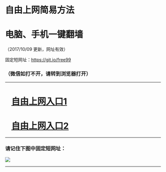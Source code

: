 ﻿# 自由上网简易方法

# 电脑、手机一键翻墙

（2017/10/09 更新，网址有效）

固定短网址：https://git.io/free99

### （微信如打不开，请转到浏览器打开）


***





# &nbsp;&nbsp; <a href="http://ft714016056.fwq-tz-1001.info/fwqtz01.html?t=100900115057 " target="_blank">自由上网入口1</a>
# &nbsp;&nbsp; <a href="http://ft2960612432.fwq-tz-1002.info/fwqtz02.html?t=100900116948 " target="_blank">自由上网入口2</a>
***

### 请记住下图中固定短网址：

<img src="https://s3-us-west-2.amazonaws.com/fwq-1001/yjfq-20170905okok.png" /> 


***


